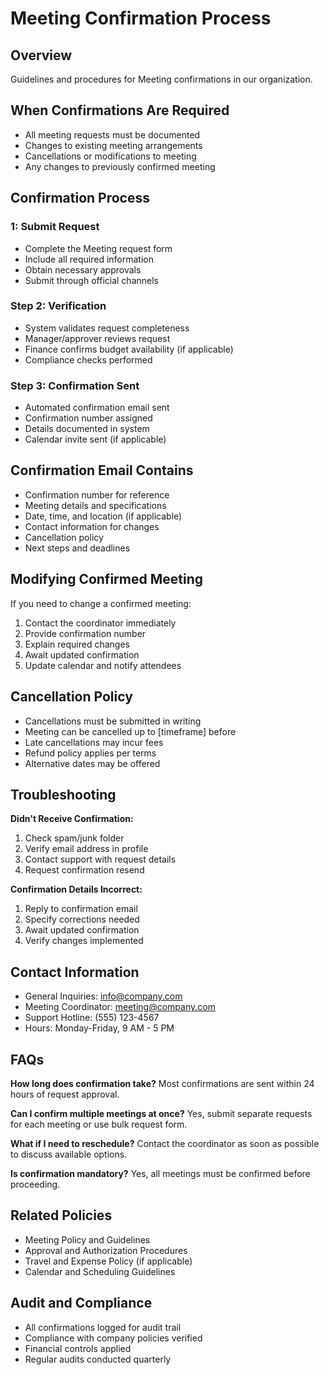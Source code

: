 # Meeting Confirmation Process

## Overview
Guidelines and procedures for Meeting confirmations in our organization.

## When Confirmations Are Required
- All meeting requests must be documented
- Changes to existing meeting arrangements
- Cancellations or modifications to meeting
- Any changes to previously confirmed meeting

## Confirmation Process

###  1: Submit Request
- Complete the Meeting request form
- Include all required information
- Obtain necessary approvals
- Submit through official channels

### Step 2: Verification
- System validates request completeness
- Manager/approver reviews request
- Finance confirms budget availability (if applicable)
- Compliance checks performed

### Step 3: Confirmation Sent
- Automated confirmation email sent
- Confirmation number assigned
- Details documented in system
- Calendar invite sent (if applicable)

## Confirmation Email Contains
- Confirmation number for reference
- Meeting details and specifications
- Date, time, and location (if applicable)
- Contact information for changes
- Cancellation policy
- Next steps and deadlines

## Modifying Confirmed Meeting
If you need to change a confirmed meeting:
1. Contact the coordinator immediately
2. Provide confirmation number
3. Explain required changes
4. Await updated confirmation
5. Update calendar and notify attendees

## Cancellation Policy
- Cancellations must be submitted in writing
- Meeting can be cancelled up to [timeframe] before
- Late cancellations may incur fees
- Refund policy applies per terms
- Alternative dates may be offered

## Troubleshooting

**Didn't Receive Confirmation:**
1. Check spam/junk folder
2. Verify email address in profile
3. Contact support with request details
4. Request confirmation resend

**Confirmation Details Incorrect:**
1. Reply to confirmation email
2. Specify corrections needed
3. Await updated confirmation
4. Verify changes implemented

## Contact Information
- General Inquiries: info@company.com
- Meeting Coordinator: meeting@company.com
- Support Hotline: (555) 123-4567
- Hours: Monday-Friday, 9 AM - 5 PM

## FAQs

**How long does confirmation take?**
Most confirmations are sent within 24 hours of request approval.

**Can I confirm multiple meetings at once?**
Yes, submit separate requests for each meeting or use bulk request form.

**What if I need to reschedule?**
Contact the coordinator as soon as possible to discuss available options.

**Is confirmation mandatory?**
Yes, all meetings must be confirmed before proceeding.

## Related Policies
- Meeting Policy and Guidelines
- Approval and Authorization Procedures
- Travel and Expense Policy (if applicable)
- Calendar and Scheduling Guidelines

## Audit and Compliance
- All confirmations logged for audit trail
- Compliance with company policies verified
- Financial controls applied
- Regular audits conducted quarterly

